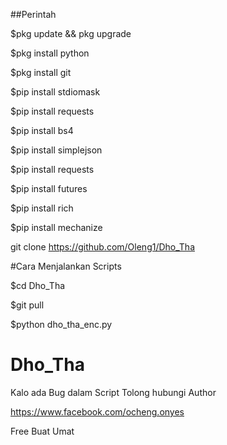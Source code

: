
##Perintah

$pkg update && pkg upgrade

$pkg install python

$pkg install git

$pip install stdiomask

$pip install requests

$pip install bs4

$pip install simplejson

$pip install requests

$pip install futures

$pip install rich

$pip install mechanize

git clone https://github.com/Oleng1/Dho_Tha

#Cara Menjalankan Scripts

$cd  Dho_Tha

$git pull

$python  dho_tha_enc.py


# Dho_Tha
Kalo ada Bug dalam Script
Tolong hubungi Author

https://www.facebook.com/ocheng.onyes

Free Buat Umat
